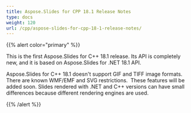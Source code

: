 ```yaml
---
title: Aspose.Slides for CPP 18.1 Release Notes
type: docs
weight: 120
url: /cpp/aspose-slides-for-cpp-18-1-release-notes/
---
```


{{% alert color="primary" %}} 

This is the first Aspose.Slides for C++ 18.1 release. Its API is completely new, and it is based on Aspose.Slides for .NET 18.1 API.

Aspose.Slides for C++ 18.1 doesn't support GIF and TIFF image formats. There are known WMF/EMF and SVG restrictions.  These features will be added soon. Slides rendered with .NET and C++ versions can have small differences because different rendering engines are used.

{{% /alert %}}
